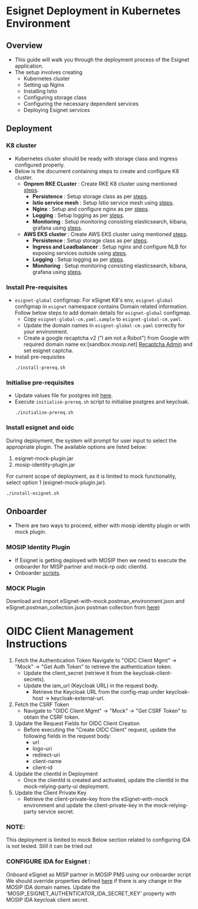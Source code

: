 # Esignet Deployment in Kubernetes Environment
## Overview
* This guide will walk you through the deployment process of the Esignet application.
* The setup involves creating
  * Kubernetes cluster
  * Setting up Nginx
  * Installing Istio
  * Configuring storage class
  * Configuring the necessary dependent services
  * Deploying Esignet services
## Deployment
### K8 cluster
* Kubernetes cluster should be ready with storage class and ingress configured properly.
* Below is the document containing steps to create and configure K8 cluster.
  * __Onprem RKE CLuster__ : Create RKE K8 cluster using mentioned [steps](https://github.com/mosip/k8s-infra/tree/v1.2.0.2/mosip/on-prem#mosip-k8s-cluster-setup-using-rke).
      * __Persistence__ : Setup storage class as per [steps](https://github.com/mosip/k8s-infra/tree/v1.2.0.1/mosip/on-prem#storage-classes).
      * __Istio service mesh__ : Setup Istio service mesh using [steps](https://github.com/mosip/k8s-infra/tree/v1.2.0.2/mosip/on-prem#istio-for-service-discovery-and-ingress).
      * __Nginx__ : Setup and configure nginx as per [steps](https://github.com/mosip/k8s-infra/blob/v1.2.0.2/mosip/on-prem/nginx).
      * __Logging__ : Setup logging as per [steps](https://github.com/mosip/k8s-infra/tree/v1.2.0.2/logging).
      * __Monitoring__ : Setup monitoring consisting elasticsearch, kibana, grafana using [steps](https://github.com/mosip/k8s-infra/tree/v1.2.0.2/monitoring).
  * __AWS EKS cluster__ : Create AWS EKS cluster using mentioned [steps](https://github.com/mosip/k8s-infra/tree/main/mosip/aws#mosip-cluster-on-amazon-eks).
      * __Persistence__ : Setup storage class as per [steps](https://github.com/mosip/k8s-infra/tree/main/mosip/aws#persistence).
      * __Ingress and Loadbalancer__ : Setup nginx and configure NLB for exposing services outside using [steps](https://github.com/mosip/k8s-infra/tree/main/mosip/aws#ingress-and-load-balancer-lb).
      * __Logging__ : Setup logging as per [steps](https://github.com/mosip/k8s-infra/tree/v1.2.0.2/logging).
      * __Monitoring__ : Setup monitoring consisting elasticsearch, kibana, grafana using [steps](https://github.com/mosip/k8s-infra/tree/v1.2.0.2/monitoring).
### Install Pre-requisites
* `esignet-global` configmap: For eSignet K8's env, `esignet-global` configmap in `esignet` namespace contains Domain related information. Follow below steps to add domain details for `esignet-global` configmap.
  * Copy `esignet-global-cm.yaml.sample` to `esignet-global-cm.yaml`.
  * Update the domain names in `esignet-global-cm.yaml` correctly for your environment.
  * Create a google recaptcha v2 ("I am not a Robot") from Google with required domain name ex:[sandbox.mosip.net] [Recaptcha Admin](https://www.google.com/recaptcha/about/) and set esignet captcha.
* Install pre-requisites
  ```
  ./install-prereq.sh
  ```
### Initialise pre-requisites
* Update values file for postgres init [here](postgres/init_values.yaml).
* Execute `initialise-prereq.sh` script to initialise postgres and keycloak.
  ```
  ./initialise-prereq.sh
  ```
### Install esignet and oidc
During deployment, the system will prompt for user input to select the appropriate plugin. The available options are listed below:
1. esignet-mock-plugin.jar
2. mosip-identity-plugin.jar

For current scope of deployment, as it is limited to mock functionality, 
select option 1 (esignet-mock-plugin.jar).
```
./install-esignet.sh
```
## Onboarder
* There are two ways to proceed, either with mosip identity plugin or with mock plugin.
### MOSIP Identity Plugin
* If Esignet is getting deployed with MOSIP then we need to execute the onboarder for MISP partner and mock-rp oidc clientId.
* Onboarder [scripts](../partner-onboarder/).

### MOCK Plugin
Download and import eSignet-with-mock.postman_environment.json and eSignet.postman_collection.json postman collection from [here](../postman-collection))
# OIDC Client Management Instructions
1. Fetch the Authentication Token
   Navigate to "OIDC Client Mgmt" → "Mock" → "Get Auth Token" to retrieve the authentication token.
   * Update the client_secret (retrieve it from the keycloak-client-secrets).
   * Update the iam_url (Keycloak URL) in the request body.
     * Retrieve the Keycloak URL from the config-map under keycloak-host → keycloak-external-url.
2. Fetch the CSRF Token
   * Navigate to "OIDC Client Mgmt" → "Mock" → "Get CSRF Token" to obtain the CSRF token.
3. Update the Request Fields for OIDC Client Creation
   * Before executing the "Create OIDC Client" request, update the following fields in the request body:
     * url
     * logo-uri
     * redirect-uri
     * client-name
     * client-id
4. Update the clientId in Deployment
   * Once the clientId is created and activated, update the clientId in the mock-relying-party-ui deployment.
5. Update the Client Private Key
   * Retrieve the client-private-key from the eSignet-with-mock environment and update the client-private-key in the mock-relying-party service secret.

### NOTE:
This deployment is limited to mock
Below section related to configuring IDA is not tested. Still it can be tried out

### CONFIGURE IDA for Esignet :
Onboard eSignet as MISP partner in MOSIP PMS using our onboarder script
We should override properties defined [here](https://github.com/mosip/esignet-plugins/blob/release-1.3.x/mosip-identity-plugin/src/main/resources/application.properties)  if there is any change in the MOSIP IDA domain names.
Update the 'MOSIP_ESIGNET_AUTHENTICATOR_IDA_SECRET_KEY' property with MOSIP IDA keycloak client secret.
